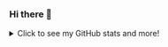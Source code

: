 ### Hi there 👋

<details>
  <summary>Click to see my GitHub stats and more!</summary>

  ![DedRec's GitHub stats](https://github-readme-stats.vercel.app/api?username=DedRec&show_icons=true&theme=radical)

  [![Top Langs](https://github-readme-stats.vercel.app/api/top-langs/?username=DedRec&layout=compact&theme=radical)](https://github.com/anuraghazra/github-readme-stats)

  [![trophy](https://github-profile-trophy.vercel.app/?username=DedRec&theme=radical)](https://github.com/ryo-ma/github-profile-trophy)

</details>

<!--
**DedRec/DedRec** is a ✨ _special_ ✨ repository because its `README.md` (this file) appears on your GitHub profile.

Here are some ideas to get you started:

- 🔭 I’m currently working on ...
- 🌱 I’m currently learning ...
- 👯 I’m looking to collaborate on ...
- 🤔 I’m looking for help with ...
- 💬 Ask me about ...
- 📫 How to reach me: ...
- 😄 Pronouns: ...
- ⚡ Fun fact: ...
-->
